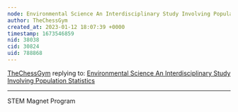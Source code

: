 ```yaml
---
node: Environmental Science An Interdisciplinary Study Involving Population Statistics
author: TheChessGym
created_at: 2023-01-12 18:07:39 +0000
timestamp: 1673546859
nid: 38038
cid: 30824
uid: 788868
---
```




[TheChessGym](../profile/TheChessGym) replying to: [Environmental Science An Interdisciplinary Study Involving Population Statistics](../notes/TheChessGym/01-12-2023/environmental-science-an-interdisciplinary-study-involving-population-statistics)

----
STEM Magnet Program 